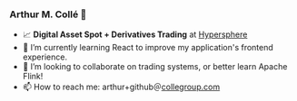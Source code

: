 ### Arthur M. Collé 👋

- 📈 **Digital Asset Spot + Derivatives Trading** at [Hypersphere](https://hypersphere.ventures)
- 🌱 I’m currently learning React to improve my application's frontend experience.
- 👯 I’m looking to collaborate on trading systems, or better learn Apache Flink!
- 📫 How to reach me: arthur+github＠[collegroup.com](https://collegroup.com)
